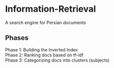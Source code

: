# Information-Retrieval
A search engine for Persian documents

## Phases
Phase 1: Building the Inverted Index <br>
Phase 2: Ranking docs based on tf-idf <br>
Phase 3: Categorizing docs into clusters (subjects) <br>
